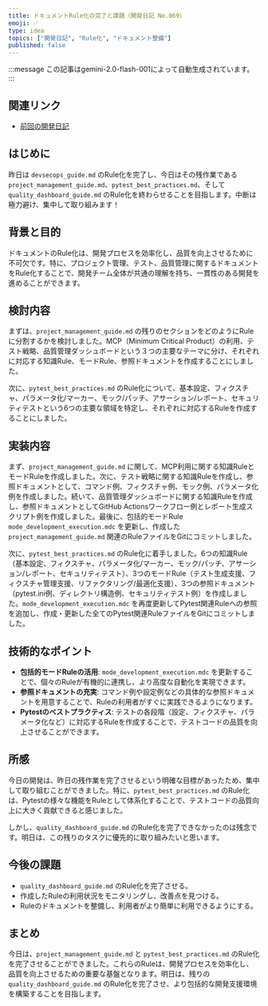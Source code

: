 ```yaml
---
title: ドキュメントRule化の完了と課題（開発日記 No.069）
emoji: ✅
type: idea
topics: ["開発日記", "Rule化", "ドキュメント整備"]
published: false
---
```

:::message
この記事はgemini-2.0-flash-001によって自動生成されています。
:::

## 関連リンク
- [前回の開発日記](https://zenn.dev/centervil/articles/2025-05-07_068_development)

## はじめに

昨日は `devsecops_guide.md` のRule化を完了し、今日はその残作業である `project_management_guide.md`、`pytest_best_practices.md`、そして `quality_dashboard_guide.md` のRule化を終わらせることを目指します。中断は極力避け、集中して取り組みます！

## 背景と目的

ドキュメントのRule化は、開発プロセスを効率化し、品質を向上させるために不可欠です。特に、プロジェクト管理、テスト、品質管理に関するドキュメントをRule化することで、開発チーム全体が共通の理解を持ち、一貫性のある開発を進めることができます。

## 検討内容

まずは、`project_management_guide.md` の残りのセクションをどのようにRuleに分割するかを検討しました。MCP（Minimum Critical Product）の利用、テスト戦略、品質管理ダッシュボードという３つの主要なテーマに分け、それぞれに対応する知識Rule、モードRule、参照ドキュメントを作成することにしました。

次に、`pytest_best_practices.md` のRule化について、基本設定、フィクスチャ、パラメータ化/マーカー、モック/パッチ、アサーション/レポート、セキュリティテストという6つの主要な領域を特定し、それぞれに対応するRuleを作成することにしました。

## 実装内容

まず、`project_management_guide.md` に関して、MCP利用に関する知識RuleとモードRuleを作成しました。次に、テスト戦略に関する知識Ruleを作成し、参照ドキュメントとして、コマンド例、フィクスチャ例、モック例、パラメータ化例を作成しました。続いて、品質管理ダッシュボードに関する知識Ruleを作成し、参照ドキュメントとしてGitHub Actionsワークフロー例とレポート生成スクリプト例を作成しました。最後に、包括的モードRule `mode_development_execution.mdc` を更新し、作成した `project_management_guide.md` 関連のRuleファイルをGitにコミットしました。

次に、`pytest_best_practices.md` のRule化に着手しました。6つの知識Rule（基本設定、フィクスチャ、パラメータ化/マーカー、モック/パッチ、アサーション/レポート、セキュリティテスト）、3つのモードRule（テスト生成支援、フィクスチャ管理支援、リファクタリング/最適化支援）、3つの参照ドキュメント（pytest.ini例、ディレクトリ構造例、セキュリティテスト例）を作成しました。`mode_development_execution.mdc` を再度更新してPytest関連Ruleへの参照を追加し、作成・更新した全てのPytest関連RuleファイルをGitにコミットしました。

## 技術的なポイント

*   **包括的モードRuleの活用**: `mode_development_execution.mdc` を更新することで、個々のRuleが有機的に連携し、より高度な自動化を実現できます。
*   **参照ドキュメントの充実**: コマンド例や設定例などの具体的な参照ドキュメントを用意することで、Ruleの利用者がすぐに実践できるようになります。
*   **Pytestのベストプラクティス**: テストの各段階（設定、フィクスチャ、パラメータ化など）に対応するRuleを作成することで、テストコードの品質を向上させることができます。

## 所感

今日の開発は、昨日の残作業を完了させるという明確な目標があったため、集中して取り組むことができました。特に、`pytest_best_practices.md` のRule化は、Pytestの様々な機能をRuleとして体系化することで、テストコードの品質向上に大きく貢献できると感じました。

しかし、`quality_dashboard_guide.md` のRule化を完了できなかったのは残念です。明日は、この残りのタスクに優先的に取り組みたいと思います。

## 今後の課題

*   `quality_dashboard_guide.md` のRule化を完了させる。
*   作成したRuleの利用状況をモニタリングし、改善点を見つける。
*   Ruleのドキュメントを整備し、利用者がより簡単に利用できるようにする。

## まとめ

今日は、`project_management_guide.md` と `pytest_best_practices.md` のRule化を完了させることができました。これらのRuleは、開発プロセスを効率化し、品質を向上させるための重要な基盤となります。明日は、残りの `quality_dashboard_guide.md` のRule化を完了させ、より包括的な開発支援環境を構築することを目指します。
